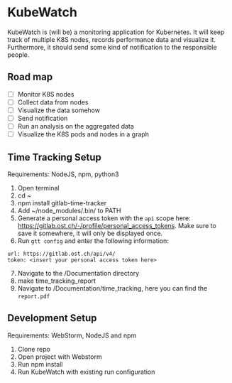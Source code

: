 # KubeWatch
KubeWatch is (will be) a monitoring application for Kubernetes.
It will keep track of multiple K8S nodes, records performance data and visualize it.
Furthermore, it should send some kind of notification to the responsible people.

## Road map
- [ ] Monitor K8S nodes
- [ ] Collect data from nodes
- [ ] Visualize the data somehow
- [ ] Send notification
- [ ] Run an analysis on the aggregated data
- [ ] Visualize the K8S pods and nodes in a graph

## Time Tracking Setup
Requirements:  NodeJS, npm, python3
1. Open terminal
2. cd ~
3. npm install gitlab-time-tracker
4. Add ~/node_modules/.bin/ to PATH
5. Generate a personal access token with the `api` scope here: https://gitlab.ost.ch/-/profile/personal_access_tokens. Make sure to save it somewhere, it will only be displayed once.
6. Run `gtt config` and enter the following information:
```
url: https://gitlab.ost.ch/api/v4/
token: <insert your personal access token here>
```
7. Navigate to the /Documentation directory
8. make time_tracking_report
9. Navigate to /Documentation/time_tracking, here you can find the `report.pdf`

## Development Setup
Requirements: WebStorm, NodeJS and npm
1. Clone repo
2. Open project with Webstorm
3. Run npm install
4. Run KubeWatch with existing run configuration

